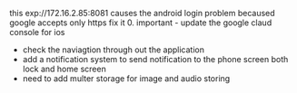 this exp://172.16.2.85:8081 causes the android login problem becaused google accepts only https fix it
0. important - update the google claud console for ios


* check the naviagtion through out the application
* add a notification system to send notification to the phone screen both lock and home screen
* need to add multer storage for image and audio storing 